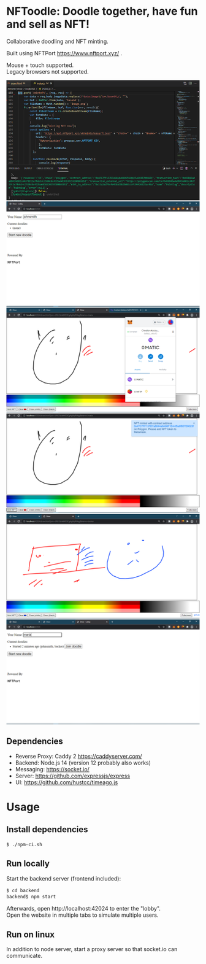 # NFToodle: Doodle together, have fun and sell as NFT!

Collaborative doodling and NFT minting.  

Built using NFTPort  https://www.nftport.xyz/ .  

Mouse + touch supported.  
Legacy browsers not supported.

![Lobby](_docs/NFTPort.PNG)  
![Lobby](_docs/Screen%201.PNG)  
![Login with Metamask](_docs/Screen%2012.PNG)  
![Mint NFT](_docs/Screen%209.PNG)  
![Drawing session](_docs/Screen%205.PNG)
![Join Doodle session](_docs/Screen%206.PNG)

## Dependencies
* Reverse Proxy: Caddy 2 https://caddyserver.com/
* Backend: Node.js 14 (version 12 probably also works)
* Messaging: https://socket.io/
* Server: https://github.com/expressjs/express
* UI: https://github.com/hustcc/timeago.js

# Usage
## Install dependencies
```sh
$ ./npm-ci.sh
```

## Run locally
Start the backend server (frontend included):

```sh
$ cd backend
backend$ npm start
```

Afterwards, open http://localhost:42024 to enter the "lobby".  
Open the website in multiple tabs to simulate multiple users.

## Run on linux
In addition to node server, start a proxy server so that socket.io can communicate.

